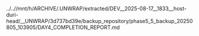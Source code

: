 ../..//mnt/h/ARCHIVE/.UNWRAP/extracted/DEV__2025-08-17__1833__host-duri-head/__UNWRAP/3d737bd39e/backup_repository/phase5_5_backup_20250805_103905/DAY4_COMPLETION_REPORT.md